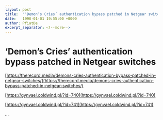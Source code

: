 ```yaml
---
layout: post
title:  "‘Demon’s Cries’ authentication bypass patched in Netgear switches"
date:   1990-01-01 19:55:00 +0000
author: PfiatDe
excerpt_separator: <!--more-->
---
```


# ‘Demon’s Cries’ authentication bypass patched in Netgear switches

[https://therecord.media/demons-cries-authentication-bypass-patched-in-netgear-switches/](https://therecord.media/demons-cries-authentication-bypass-patched-in-netgear-switches/)

[https://gynvael.coldwind.pl/?id=740](https://gynvael.coldwind.pl/?id=740)

[https://gynvael.coldwind.pl/?id=741](https://gynvael.coldwind.pl/?id=741)

...
<!--more-->
